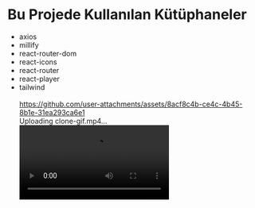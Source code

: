 

# Bu Projede  Kullanılan Kütüphaneler
- axios
- millify
- react-router-dom
- react-icons
- react-router
- react-player
- tailwind
<br><br>
https://github.com/user-attachments/assets/8acf8c4b-ce4c-4b45-8b1e-31ea293ca6e1<br>
Uploading clone-gif.mp4… <br>
<video controls src="clone-gif-1.mp4" title="Title"></video>





